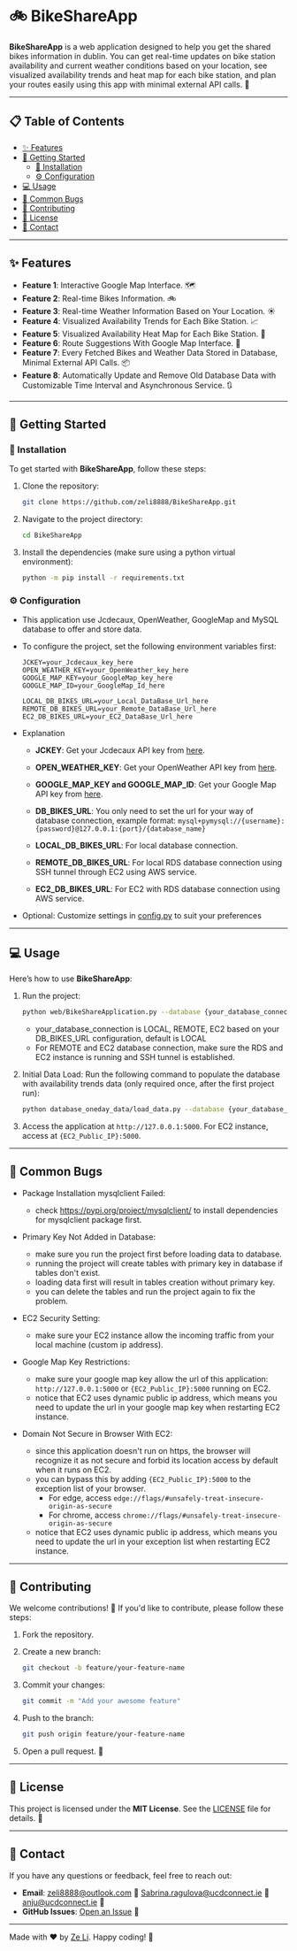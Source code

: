 # 🚲 BikeShareApp

**BikeShareApp** is a web application designed to help you get the shared bikes information in dublin. You can get real-time updates on bike station availability and current weather conditions based on your location, see visualized availability trends and heat map for each bike station, and plan your routes easily using this app with minimal external API calls. 🎉

---

## 📋 Table of Contents
- [✨ Features](#-features)
- [🚀 Getting Started](#-getting-started)
  - [🔧 Installation](#-installation)
  - [⚙️ Configuration](#️-configuration)
- [💻 Usage](#-usage)
- [🐛 Common Bugs](#-common-bugs)
- [🤝 Contributing](#-contributing)
- [📝 License](#-license)
- [📧 Contact](#-contact)

---

## ✨ Features
- **Feature 1**: Interactive Google Map Interface. 🗺️
- **Feature 2**: Real-time Bikes Information. 🚲
- **Feature 3**: Real-time Weather Information Based on Your Location. ☀️
- **Feature 4**: Visualized Availability Trends for Each Bike Station. 📈
- **Feature 5**: Visualized Availability Heat Map for Each Bike Station. 📌
- **Feature 6**: Route Suggestions With Google Map Interface. 🛞
- **Feature 7**: Every Fetched Bikes and Weather Data Stored in Database, Minimal External API Calls. 📦
- **Feature 8**: Automatically Update and Remove Old Database Data with Customizable Time Interval and Asynchronous Service. 🔃

---

## 🚀 Getting Started

### 🔧 Installation
To get started with **BikeShareApp**, follow these steps:

1. Clone the repository:
   ```bash
   git clone https://github.com/zeli8888/BikeShareApp.git
   ```

2. Navigate to the project directory:
   ```bash
   cd BikeShareApp
   ```

3. Install the dependencies (make sure using a python virtual environment):
   ```bash
   python -m pip install -r requirements.txt
   ```

### ⚙️ Configuration
- This application use Jcdecaux, OpenWeather, GoogleMap and MySQL database to offer and store data.
- To configure the project, set the following environment variables first:

    ```env
    JCKEY=your_Jcdecaux_key_here
    OPEN_WEATHER_KEY=your_OpenWeather_key_here
    GOOGLE_MAP_KEY=your_GoogleMap_key_here
    GOOGLE_MAP_ID=your_GoogleMap_Id_here

    LOCAL_DB_BIKES_URL=your_Local_DataBase_Url_here
    REMOTE_DB_BIKES_URL=your_Remote_DataBase_Url_here
    EC2_DB_BIKES_URL=your_EC2_DataBase_Url_here
    ```

- Explanation

    - **JCKEY**: Get your Jcdecaux API key from [here](https://developer.jcdecaux.com/#/home).
    - **OPEN_WEATHER_KEY**: Get your OpenWeather API key from [here](https://openweathermap.org/api).
    - **GOOGLE_MAP_KEY and GOOGLE_MAP_ID**: Get your Google Map API key from [here](https://developers.google.com/maps/gmp-get-started).

    - **DB_BIKES_URL**: You only need to set the url for your way of database connection, example format:
    `mysql+pymysql://{username}:{password}@127.0.0.1:{port}/{database_name}`
    - **LOCAL_DB_BIKES_URL**: For local database connection.
    - **REMOTE_DB_BIKES_URL**: For local RDS database connection using SSH tunnel through EC2 using AWS service.
    - **EC2_DB_BIKES_URL**: For EC2 with RDS database connection using AWS service.

- Optional: Customize settings in [config.py](web/src/config.py) to suit your preferences
---

## 💻 Usage
Here’s how to use **BikeShareApp**:

1. Run the project:
   ```bash
   python web/BikeShareApplication.py --database {your_database_connection}
   ```
    - your_database_connection is LOCAL, REMOTE, EC2 based on your DB_BIKES_URL configuration, default is LOCAL
    - For REMOTE and EC2 database connection, make sure the RDS and EC2 instance is running and SSH tunnel is established.

2. Initial Data Load: Run the following command to populate the database with availability trends data (only required once, after the first project run):
   ```bash
   python database_oneday_data/load_data.py --database {your_database_connection}
   ```

3. Access the application at `http://127.0.0.1:5000`. For EC2 instance, access at `{EC2_Public_IP}:5000`.

---

## 🐛 Common Bugs

- Package Installation mysqlclient Failed:
    - check https://pypi.org/project/mysqlclient/ to install dependencies for mysqlclient package first.

- Primary Key Not Added in Database:
    - make sure you run the project first before loading data to database.
    - running the project will create tables with primary key in database if tables don't exist.
    - loading data first will result in tables creation without primary key.
    - you can delete the tables and run the project again to fix the problem.

- EC2 Security Setting:
    - make sure your EC2 instance allow the incoming traffic from your local machine (custom ip address).

- Google Map Key Restrictions:
    - make sure your google map key allow the url of this application: `http://127.0.0.1:5000` or `{EC2_Public_IP}:5000` running on EC2.
    - notice that EC2 uses dynamic public ip address, which means you need to update the url in your google map key when restarting EC2 instance.

- Domain Not Secure in Browser With EC2:
    - since this application doesn't run on https, the browser will recognize it as not secure and forbid its location access by default when it runs on EC2.
    - you can bypass this by adding `{EC2_Public_IP}:5000` to the exception list of your browser.
        - For edge, access `edge://flags/#unsafely-treat-insecure-origin-as-secure`
        - For chrome, access `chrome://flags/#unsafely-treat-insecure-origin-as-secure`
    - notice that EC2 uses dynamic public ip address, which means you need to update the url in your exception list when restarting EC2 instance.


---

## 🤝 Contributing
We welcome contributions! 🎉 If you'd like to contribute, please follow these steps:

1. Fork the repository.

2. Create a new branch:
   ```bash
   git checkout -b feature/your-feature-name
   ```

3. Commit your changes:
   ```bash
   git commit -m "Add your awesome feature"
   ```

4. Push to the branch:
   ```bash
   git push origin feature/your-feature-name
   ```

5. Open a pull request. 🚀

---

## 📝 License
This project is licensed under the **MIT License**. See the [LICENSE](LICENSE) file for details. 🐜

---

## 📧 Contact
If you have any questions or feedback, feel free to reach out:

- **Email**: zeli8888@outlook.com 📩 Sabrina.ragulova@ucdconnect.ie 📩 anju@ucdconnect.ie 📩
- **GitHub Issues**: [Open an Issue](https://github.com/zeli8888/BikeShareApp/issues) 🐛

---

Made with ❤️ by [Ze Li](https://github.com/zeli8888). Happy coding! 🎉
